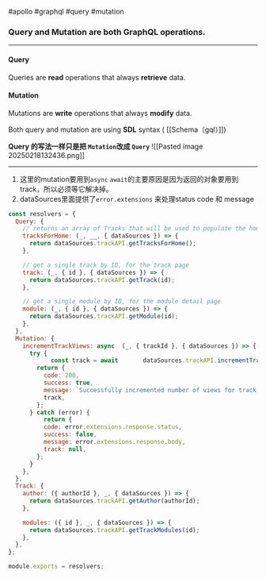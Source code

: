 #apollo #graphql #query #mutation 

### **Query and Mutation are both GraphQL operations.**
***
#### Query
Queries are **read** operations that always **retrieve** data.

#### Mutation
Mutations are **write** operations that always **modify** data.

Both query and mutation are using **SDL** syntax ( [[Schema（gql）]])

**Query 的写法一样只是把 `Mutation`改成 `Query`**
![[Pasted image 20250218132436.png]]
***
1. 这里的mutation要用到`async` `await`的主要原因是因为返回的对象要用到track，所以必须等它解决掉。
2. dataSources里面提供了`error.extensions` 来处理status code 和 message

``` js
const resolvers = {
  Query: {
    // returns an array of Tracks that will be used to populate the homepage grid of our web client
    tracksForHome: (_, __, { dataSources }) => {
      return dataSources.trackAPI.getTracksForHome();
    },

    // get a single track by ID, for the track page
    track: (_, { id }, { dataSources }) => {
      return dataSources.trackAPI.getTrack(id);
    },

    // get a single module by ID, for the module detail page
    module: (_, { id }, { dataSources }) => {
      return dataSources.trackAPI.getModule(id);
    },
  },
  Mutation: {
    incrementTrackViews: async  (_, { trackId }, { dataSources }) => { 
      try {
	        const track = await       dataSources.trackAPI.incrementTrackViews(trackId);
        return {  
          code: 200,
          success: true,
          message: `Successfully incremented number of views for track ${trackId}`,
          track,
        };
      } catch (error) {
          return {
          code: error.extensions.response.status,
          success: false,
          message: error.extensions.response.body,
          track: null,
        };
      }
    },
  },
  Track: {
    author: ({ authorId }, _, { dataSources }) => {
      return dataSources.trackAPI.getAuthor(authorId);
    },

    modules: ({ id }, _, { dataSources }) => {
      return dataSources.trackAPI.getTrackModules(id);
    },
  },
};

module.exports = resolvers;
```